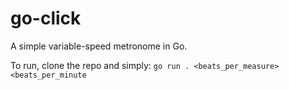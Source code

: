# go-click
A simple variable-speed metronome in Go.

To run, clone the repo and simply:
`go run . <beats_per_measure> <beats_per_minute`
